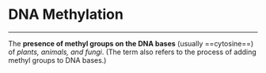 # DNA Methylation
---
The **presence of methyl groups on the DNA bases** (usually ==cytosine==) of *plants, animals, and fungi*. (The term also refers to the process of adding methyl groups to DNA bases.)